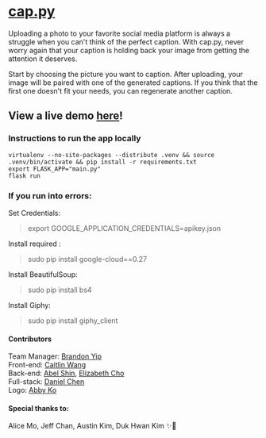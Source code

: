 # [cap.py](http://cappy.pythonanywhere.com/)

Uploading a photo to your favorite social media platform is always a struggle when you can't think of the perfect caption. With cap.py, never worry again that your caption is holding back your image from getting the attention it deserves. 

Start by choosing the picture you want to caption. 
After uploading, your image will be paired with one of the generated captions. If you think that the first one doesn't fit your needs, you can regenerate another caption.

## View a live demo [here](http://cappy.pythonanywhere.com/)!

### Instructions to run the app locally
```
virtualenv --no-site-packages --distribute .venv && source .venv/bin/activate && pip install -r requirements.txt
export FLASK_APP="main.py"
flask run
```
### If you run into errors:
Set Credentials:
> export GOOGLE_APPLICATION_CREDENTIALS=apikey.json  

Install required :
> sudo pip install google-cloud==0.27  

Install BeautifulSoup:
> sudo pip install bs4

Install Giphy:
> sudo pip install giphy_client

#### Contributors
Team Manager: [Brandon Yip](https://github.com/brandondyip)  
Front-end: [Caitlin Wang](https://github.com/ctlnwng)  
Back-end: [Abel Shin](https://github.com/Shinabel), [Elizabeth Cho](https://github.com/cho-e)  
Full-stack: [Daniel Chen](https://github.com/chen-daniel)   
Logo: [Abby Ko](https://github.com/AbbyKo)    


#### Special thanks to:
Alice Mo, Jeff Chan, Austin Kim, Duk Hwan Kim ✨🐶
